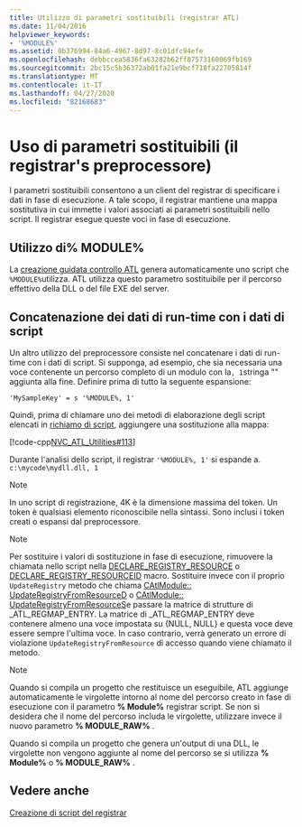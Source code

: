 ```yaml
---
title: Utilizzo di parametri sostituibili (registrar ATL)
ms.date: 11/04/2016
helpviewer_keywords:
- '%MODULE%'
ms.assetid: 0b376994-84a6-4967-8d97-8c01dfc94efe
ms.openlocfilehash: debbccea5836fa63282b62ff87573160069fb169
ms.sourcegitcommit: 2bc15c5b36372ab01fa21e9bcf718fa22705814f
ms.translationtype: MT
ms.contentlocale: it-IT
ms.lasthandoff: 04/27/2020
ms.locfileid: "82168683"
---
```

# <a name="using-replaceable-parameters-the-registrar39s-preprocessor"></a>Uso di parametri sostituibili (il registrar&#39;s preprocessore)

I parametri sostituibili consentono a un client del registrar di specificare i dati in fase di esecuzione. A tale scopo, il registrar mantiene una mappa sostitutiva in cui immette i valori associati ai parametri sostituibili nello script. Il registrar esegue queste voci in fase di esecuzione.

## <a name="using-module"></a><a name="_atl_using_.25.module.25"></a>Utilizzo di% MODULE%

La [creazione guidata controllo ATL](../atl/reference/atl-control-wizard.md) genera automaticamente uno script che `%MODULE%`utilizza. ATL utilizza questo parametro sostituibile per il percorso effettivo della DLL o del file EXE del server.

## <a name="concatenating-run-time-data-with-script-data"></a>Concatenazione dei dati di run-time con i dati di script

Un altro utilizzo del preprocessore consiste nel concatenare i dati di run-time con i dati di script. Si supponga, ad esempio, che sia necessaria una voce contenente un percorso completo di un modulo con la`, 1`stringa "" aggiunta alla fine. Definire prima di tutto la seguente espansione:

```rgs
'MySampleKey' = s '%MODULE%, 1'
```

Quindi, prima di chiamare uno dei metodi di elaborazione degli script elencati in [richiamo di script](../atl/invoking-scripts.md), aggiungere una sostituzione alla mappa:

[!code-cpp[NVC_ATL_Utilities#113](../atl/codesnippet/cpp/using-replaceable-parameters-the-registrar-s-preprocessor_1.cpp)]

Durante l'analisi dello script, il registrar `'%MODULE%, 1'` si espande a. `c:\mycode\mydll.dll, 1`

> [!NOTE]
> In uno script di registrazione, 4K è la dimensione massima del token. Un token è qualsiasi elemento riconoscibile nella sintassi. Sono inclusi i token creati o espansi dal preprocessore.

> [!NOTE]
> Per sostituire i valori di sostituzione in fase di esecuzione, rimuovere la chiamata nello script nella [DECLARE_REGISTRY_RESOURCE](../atl/reference/registry-macros.md#declare_registry_resource) o [DECLARE_REGISTRY_RESOURCEID](../atl/reference/registry-macros.md#declare_registry_resourceid) macro. Sostituire invece con il proprio `UpdateRegistry` metodo che chiama [CAtlModule:: UpdateRegistryFromResourceD](../atl/reference/catlmodule-class.md#updateregistryfromresourced) o [CAtlModule:: UpdateRegistryFromResourceS](../atl/reference/catlmodule-class.md#updateregistryfromresources)e passare la matrice di strutture di _ATL_REGMAP_ENTRY. La matrice di _ATL_REGMAP_ENTRY deve contenere almeno una voce impostata su {NULL, NULL} e questa voce deve essere sempre l'ultima voce. In caso contrario, verrà generato un errore di violazione `UpdateRegistryFromResource` di accesso quando viene chiamato il metodo.

> [!NOTE]
> Quando si compila un progetto che restituisce un eseguibile, ATL aggiunge automaticamente le virgolette intorno al nome del percorso creato in fase di esecuzione con il parametro **% Module%** registrar script. Se non si desidera che il nome del percorso includa le virgolette, utilizzare invece il nuovo parametro **% MODULE_RAW%** .
>
> Quando si compila un progetto che genera un'output di una DLL, le virgolette non vengono aggiunte al nome del percorso se si utilizza **% Module%** o **% MODULE_RAW%** .

## <a name="see-also"></a>Vedere anche

[Creazione di script del registrar](../atl/creating-registrar-scripts.md)

